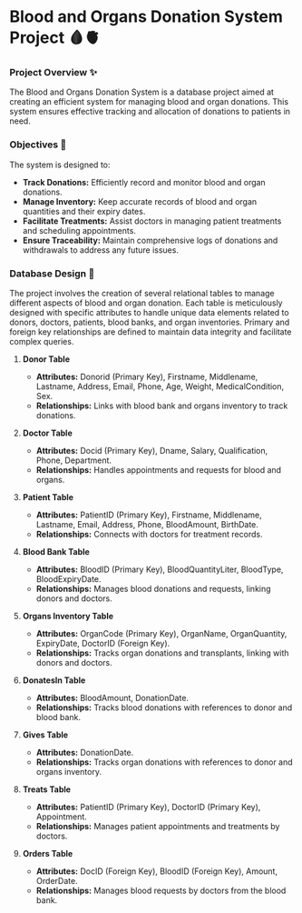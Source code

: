 # Blood and Organs Donation System Project 🩸🫀

### Project Overview ✨
The Blood and Organs Donation System is a database project aimed at creating an efficient system for managing blood and organ donations. This system ensures effective tracking and allocation of donations to patients in need.

### Objectives 🎯
The system is designed to:
- **Track Donations:** Efficiently record and monitor blood and organ donations.
- **Manage Inventory:** Keep accurate records of blood and organ quantities and their expiry dates.
- **Facilitate Treatments:** Assist doctors in managing patient treatments and scheduling appointments.
- **Ensure Traceability:** Maintain comprehensive logs of donations and withdrawals to address any future issues.

### Database Design 🏥

The project involves the creation of several relational tables to manage different aspects of blood and organ donation. Each table is meticulously designed with specific attributes to handle unique data elements related to donors, doctors, patients, blood banks, and organ inventories. Primary and foreign key relationships are defined to maintain data integrity and facilitate complex queries.

1. **Donor Table**
   - **Attributes:** Donorid (Primary Key), Firstname, Middlename, Lastname, Address, Email, Phone, Age, Weight, MedicalCondition, Sex.
   - **Relationships:** Links with blood bank and organs inventory to track donations.

2. **Doctor Table**
   - **Attributes:** Docid (Primary Key), Dname, Salary, Qualification, Phone, Department.
   - **Relationships:** Handles appointments and requests for blood and organs.

3. **Patient Table**
   - **Attributes:** PatientID (Primary Key), Firstname, Middlename, Lastname, Email, Address, Phone, BloodAmount, BirthDate.
   - **Relationships:** Connects with doctors for treatment records.

4. **Blood Bank Table**
   - **Attributes:** BloodID (Primary Key), BloodQuantityLiter, BloodType, BloodExpiryDate.
   - **Relationships:** Manages blood donations and requests, linking donors and doctors.

5. **Organs Inventory Table**
   - **Attributes:** OrganCode (Primary Key), OrganName, OrganQuantity, ExpiryDate, DoctorID (Foreign Key).
   - **Relationships:** Tracks organ donations and transplants, linking with donors and doctors.

6. **DonatesIn Table**
   - **Attributes:** BloodAmount, DonationDate.
   - **Relationships:** Tracks blood donations with references to donor and blood bank.

7. **Gives Table**
   - **Attributes:** DonationDate.
   - **Relationships:** Tracks organ donations with references to donor and organs inventory.

8. **Treats Table**
   - **Attributes:** PatientID (Primary Key), DoctorID (Primary Key), Appointment.
   - **Relationships:** Manages patient appointments and treatments by doctors.

9. **Orders Table**
   - **Attributes:** DocID (Foreign Key), BloodID (Foreign Key), Amount, OrderDate.
   - **Relationships:** Manages blood requests by doctors from the blood bank.
